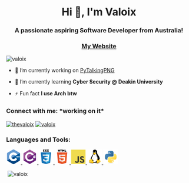 <h1 align="center">Hi 👋, I'm Valoix</h1>
<h3 align="center">A passionate aspiring Software Developer from Australia!</h3>
<h3 align="center"><a href="https://valoix.com" target="_blank">My Website</a></h3>

<p align="left"> <img src="https://komarev.com/ghpvc/?username=valoix&label=Profile%20views&color=0e75b6&style=flat" alt="valoix" /> </p>

- 🔭 I’m currently working on [PyTalkingPNG](https://github.com/Valoix/PyTalkingPNG)

- 🌱 I’m currently learning **Cyber Security @ Deakin University**

- ⚡ Fun fact **I use Arch btw**

<h3 align="left">Connect with me: *working on it*</h3>
<p align="left">
<a href="https://twitter.com/thevaloix" target="blank"><img align="center" src="https://raw.githubusercontent.com/rahuldkjain/github-profile-readme-generator/master/src/images/icons/Social/twitter.svg" alt="thevaloix" height="30" width="40" /></a>
<a href="https://www.leetcode.com/valoix" target="blank"><img align="center" src="https://raw.githubusercontent.com/rahuldkjain/github-profile-readme-generator/master/src/images/icons/Social/leet-code.svg" alt="valoix" height="30" width="40" /></a>
</p>

<h3 align="left">Languages and Tools:</h3>
<p align="left"> <a href="https://www.w3schools.com/cpp/" target="_blank" rel="noreferrer"> <img src="https://raw.githubusercontent.com/devicons/devicon/master/icons/cplusplus/cplusplus-original.svg" alt="cplusplus" width="40" height="40"/> </a> <a href="https://www.w3schools.com/cs/" target="_blank" rel="noreferrer"> <img src="https://raw.githubusercontent.com/devicons/devicon/master/icons/csharp/csharp-original.svg" alt="csharp" width="40" height="40"/> </a> <a href="https://www.w3schools.com/css/" target="_blank" rel="noreferrer"> <img src="https://raw.githubusercontent.com/devicons/devicon/master/icons/css3/css3-original-wordmark.svg" alt="css3" width="40" height="40"/> </a> <a href="https://www.w3.org/html/" target="_blank" rel="noreferrer"> <img src="https://raw.githubusercontent.com/devicons/devicon/master/icons/html5/html5-original-wordmark.svg" alt="html5" width="40" height="40"/> </a> <a href="https://developer.mozilla.org/en-US/docs/Web/JavaScript" target="_blank" rel="noreferrer"> <img src="https://raw.githubusercontent.com/devicons/devicon/master/icons/javascript/javascript-original.svg" alt="javascript" width="40" height="40"/> </a> <a href="https://www.linux.org/" target="_blank" rel="noreferrer"> <img src="https://raw.githubusercontent.com/devicons/devicon/master/icons/linux/linux-original.svg" alt="linux" width="40" height="40"/> </a> <a href="https://www.python.org" target="_blank" rel="noreferrer"> <img src="https://raw.githubusercontent.com/devicons/devicon/master/icons/python/python-original.svg" alt="python" width="40" height="40"/> </a> </p>

<p>&nbsp;<img align="center" src="https://github-readme-stats.vercel.app/api?username=valoix&show_icons=true&locale=en" alt="valoix" /></p>
